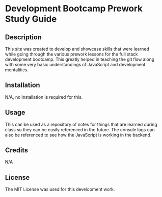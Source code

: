 # Development Bootcamp Prework Study Guide

## Description

This site was created to develop and showcase skills that were learned while going through the various prework lessons for the full stack development bootcamp.  This greatly helped in teaching the git flow along with some very basic understandings of JavaScript and development mentalities.

## Installation

N/A, no installation is required for this.

## Usage

This can be used as a repository of notes for things that are learned during class so they can be easily referenced in the future. The console logs can also be referenced to see how the JavaScript is working in the backend.

## Credits

N/A

## License

The MIT License was used for this development work.
